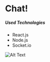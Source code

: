 
# Chat!

##### Used Technologies
 - React.js
 - Node.js 
 - Socket.io

![Alt Text](https://media.giphy.com/media/OjI3pMdttwJ1OpGUNr/giphy.gif)
